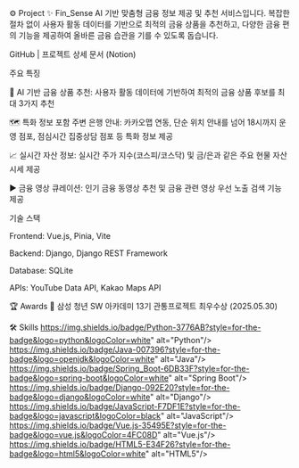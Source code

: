⚙️ Project
✨ Fin_Sense
AI 기반 맞춤형 금융 정보 제공 및 추천 서비스입니다. 복잡한 절차 없이 사용자 활동 데이터를 기반으로 최적의 금융 상품을 추천하고, 다양한 금융 편의 기능을 제공하여 올바른 금융 습관을 기를 수 있도록 돕습니다.

GitHub | 프로젝트 상세 문서 (Notion)

주요 특징

🤖 AI 기반 금융 상품 추천: 사용자 활동 데이터에 기반하여 최적의 금융 상품 후보를 최대 3가지 추천

🗺️ 특화 정보 포함 주변 은행 안내: 카카오맵 연동, 단순 위치 안내를 넘어 18시까지 운영 점포, 점심시간 집중상담 점포 등 특화 정보 제공

📈 실시간 자산 정보: 실시간 주가 지수(코스피/코스닥) 및 금/은과 같은 주요 현물 자산 시세 제공

▶️ 금융 영상 큐레이션: 인기 금융 동영상 추천 및 금융 관련 영상 우선 노출 검색 기능 제공

기술 스택

Frontend: Vue.js, Pinia, Vite

Backend: Django, Django REST Framework

Database: SQLite

APIs: YouTube Data API, Kakao Maps API





🏆 Awards
🥇 삼성 청년 SW 아카데미 13기 관통프로젝트 최우수상 (2025.05.30)





🛠️ Skills
https://img.shields.io/badge/Python-3776AB?style=for-the-badge&logo=python&logoColor=white" alt="Python"/>
https://img.shields.io/badge/Java-007396?style=for-the-badge&logo=openjdk&logoColor=white" alt="Java"/>
https://img.shields.io/badge/Spring_Boot-6DB33F?style=for-the-badge&logo=spring-boot&logoColor=white" alt="Spring Boot"/>
https://img.shields.io/badge/Django-092E20?style=for-the-badge&logo=django&logoColor=white" alt="Django"/>
https://img.shields.io/badge/JavaScript-F7DF1E?style=for-the-badge&logo=javascript&logoColor=black" alt="JavaScript"/>
https://img.shields.io/badge/Vue.js-35495E?style=for-the-badge&logo=vue.js&logoColor=4FC08D" alt="Vue.js"/>
https://img.shields.io/badge/HTML5-E34F26?style=for-the-badge&logo=html5&logoColor=white" alt="HTML5"/>
